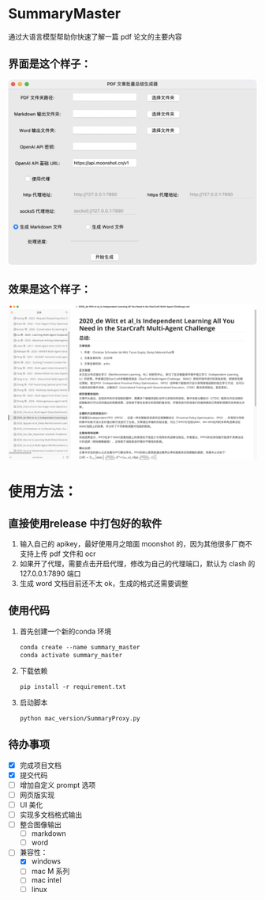 # SummaryMaster
通过大语言模型帮助你快速了解一篇 pdf 论文的主要内容


## 界面是这个样子：

![interface](./img/interface.png)

## 效果是这个样子：
![result](./img/result.png)



# 使用方法：
## 直接使用release 中打包好的软件
1. 输入自己的 apikey，最好使用月之暗面 moonshot 的，因为其他很多厂商不支持上传 pdf 文件和 ocr
2. 如果开了代理，需要点击开启代理，修改为自己的代理端口，默认为 clash 的 127.0.0.1:7890 端口
3. 生成 word 文档目前还不太 ok，生成的格式还需要调整

## 使用代码
1. 首先创建一个新的conda 环境
   ```
   conda create --name summary_master
   conda activate summary_master
   ```
2. 下载依赖
   ```
   pip install -r requirement.txt
   ```
3. 启动脚本
   ```
   python mac_version/SummaryProxy.py
   ```


## 待办事项

- [x] 完成项目文档
- [x] 提交代码
- [ ] 增加自定义 prompt 选项
- [ ] 网页版实现
- [ ] UI 美化
- [ ] 实现多文档格式输出
- [ ] 整合图像输出
  - [ ] markdown
  - [ ] word
- [ ] 兼容性：
  - [x] windows
  - [ ] mac M 系列
  - [ ] mac intel
  - [ ] linux
